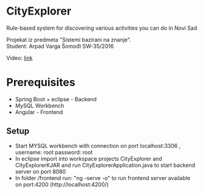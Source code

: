 # CityExplorer
Rule-based system for discovering various activities you can do in Novi Sad

Projekat iz predmeta "Sistemi bazirani na znanje".  
Student: Arpad Varga Šomođi  SW-35/2016
  
Video: [link](https://youtu.be/uhi4zQJQB8Y)

# Prerequisites
- Spring Boot + eclipse - Backend
- MySQL Workbench
- Angular - Frontend

## Setup
* Start MYSQL workbench with connection on port localhost:3306 , username: root  password: root
* In eclipse import into workspace projects CityExplorer and CityExplorerKJAR and run CityExplorerApplication.java to start backend server on port 8080
* In folder /frontend run: "ng -serve -o" to run frontend server available on port:4200 (http://localhost:4200/)
